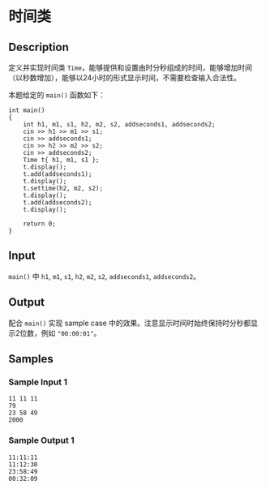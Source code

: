 # 时间类

## Description
定义并实现时间类 `Time`，能够提供和设置由时分秒组成的时间，能够增加时间（以秒数增加），能够以24小时的形式显示时间，不需要检查输入合法性。

本题给定的 `main()` 函数如下：

```
int main()
{
    int h1, m1, s1, h2, m2, s2, addseconds1, addseconds2;
    cin >> h1 >> m1 >> s1;
    cin >> addseconds1;
    cin >> h2 >> m2 >> s2;
    cin >> addseconds2;
    Time t{ h1, m1, s1 };
    t.display();
    t.add(addseconds1);
    t.display();
    t.settime(h2, m2, s2);
    t.display();
    t.add(addseconds2);
    t.display();

    return 0;
}
```

## Input
`main()` 中 `h1`, `m1`, `s1`, `h2`, `m2`, `s2`, `addseconds1`, `addseconds2`。

## Output
配合 `main()` 实现 sample case 中的效果。注意显示时间时始终保持时分秒都显示2位数，例如 `"00:00:01"`。

## Samples
### Sample Input 1 
```
11 11 11
79
23 58 49
2000
```

### Sample Output 1
```
11:11:11
11:12:30
23:58:49
00:32:09
```